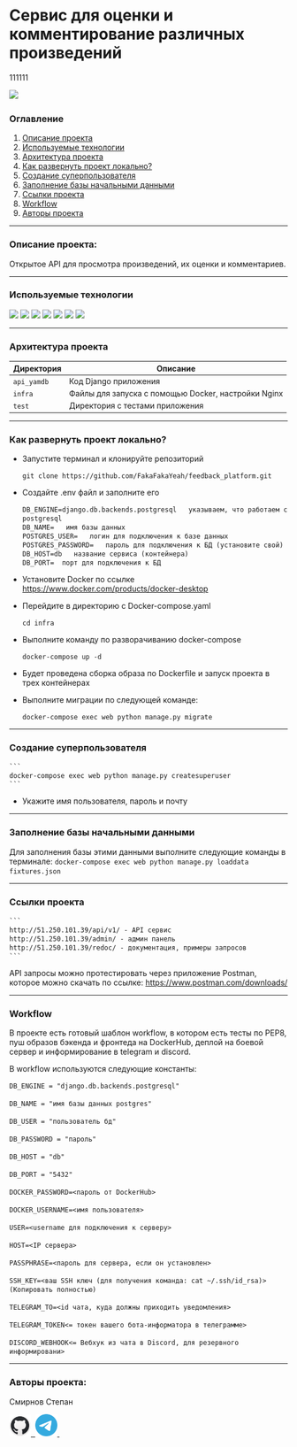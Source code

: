 # **Сервис для оценки и комментирование различных произведений**

111111


![](https://github.com/FakaFakaYeah/feedback_platform/actions/workflows/yamdb_workflow.yml/badge.svg)

### Оглавление
<ol>
 <li><a href="#description">Описание проекта</a></li>
 <li><a href="#stack">Используемые технологии</a></li>
 <li><a href="#architecture">Архитектура проекта</a></li>
 <li><a href="#start_project">Как развернуть проект локально?</a></li>
 <li><a href="#superuser">Создание суперпользователя</a></li>
 <li><a href="#load_data">Заполнение базы начальными данными</a></li>
 <li><a href="#url">Ссылки проекта</a></li>
 <li><a href="#workflow">Workflow</a></li>
 <li><a href="#author">Авторы проекта</a></li>
</ol>

---
### Описание проекта:<a name="description"></a>
Открытое API для просмотра произведений, их оценки и комментариев.

---
### Используемые технологии<a name="stack"></a>
![](https://img.shields.io/badge/Python-3776AB?style=for-the-badge&logo=python&logoColor=white)
![](https://img.shields.io/badge/Django-092E20?style=for-the-badge&logo=django&logoColor=green)
![](https://img.shields.io/badge/PostgreSQL-316192?style=for-the-badge&logo=postgresql&logoColor=white)
![](https://img.shields.io/badge/DJANGO-REST-ff1709?style=for-the-badge&logo=django&logoColor=white&color=ff1709&labelColor=gray)
![](https://img.shields.io/badge/JWT-000000?style=for-the-badge&logo=JSON%20web%20tokens&logoColor=white)
![](https://img.shields.io/badge/Nginx-009639?style=for-the-badge&logo=nginx&logoColor=white)
![](https://img.shields.io/badge/Docker-2CA5E0?style=for-the-badge&logo=docker&logoColor=white)
___
### Архитектура проекта<a name="architecture"></a>

| Директория  | Описание                                            |
|-------------|-----------------------------------------------------|
| `api_yamdb` | Код Django приложения                               |
| `infra`     | Файлы для запуска с помощью Docker, настройки Nginx |
| `test`      | Директория с тестами приложения                     |

___



### Как развернуть проект локально?<a name="start_project"></a>
* Запустите терминал и клонируйте репозиторий 
    ```
    git clone https://github.com/FakaFakaYeah/feedback_platform.git
    ```
* Создайте .env файл и заполните его

    ```
    DB_ENGINE=django.db.backends.postgresql   указываем, что работаем с postgresql
    DB_NAME=   имя базы данных
    POSTGRES_USER=   логин для подключения к базе данных
    POSTGRES_PASSWORD=   пароль для подключения к БД (установите свой)
    DB_HOST=db   название сервиса (контейнера)
    DB_PORT=  порт для подключения к БД
    ```
* Установите Docker по ссылке https://www.docker.com/products/docker-desktop

* Перейдите в директорию с Docker-compose.yaml
    ```
    cd infra
    ```

* Выполните команду по разворачиванию docker-compose
    ```
    docker-compose up -d
    ```

* Будет проведена сборка образа по Dockerfile и запуск проекта в трех контейнерах

* Выполните миграции по следующей команде:
    ```
    docker-compose exec web python manage.py migrate
    ```

___ 

### Создание суперпользователя<a name="superuser"></a>
    ```
    docker-compose exec web python manage.py createsuperuser
    ```
* Укажите имя пользователя, пароль и почту

___

### Заполнение базы начальными данными<a name="load_data"></a>


Для заполнения базы этими данными выполните следующие команды в терминале:
    ```
    docker-compose exec web python manage.py loaddata fixtures.json
    ```

---
### Ссылки проекта<a name="url"></a>
    ```
    http://51.250.101.39/api/v1/ - API сервис
    http://51.250.101.39/admin/ - админ панель
    http://51.250.101.39/redoc/ - документация, примеры запросов
    ```

API запросы можно протестировать через приложение Postman, которое можно скачать по ссылке: https://www.postman.com/downloads/

---
### Workflow<a name="workflow"></a>

В проекте есть готовый шаблон workflow, в котором есть тесты по PEP8, пуш образов
бэкенда и фронтеда на DockerHub, деплой на боевой сервер и информирование в telegram и discord.

В workflow используются следующие константы:

```
DB_ENGINE = "django.db.backends.postgresql"

DB_NAME = "имя базы данных postgres"

DB_USER = "пользователь бд"

DB_PASSWORD = "пароль"

DB_HOST = "db"

DB_PORT = "5432"

DOCKER_PASSWORD=<пароль от DockerHub>

DOCKER_USERNAME=<имя пользователя>

USER=<username для подключения к серверу>

HOST=<IP сервера>

PASSPHRASE=<пароль для сервера, если он установлен>

SSH_KEY=<ваш SSH ключ (для получения команда: cat ~/.ssh/id_rsa)>(Копировать полностью)

TELEGRAM_TO=<id чата, куда должны приходить уведомления>

TELEGRAM_TOKEN<= токен вашего бота-информатора в телеграмме>

DISCORD_WEBHOOK<= Вебхук из чата в Discord, для резервного информировани>
```

---

### Авторы проекта:<a name="author"></a>
Смирнов Степан
<div>
  <a href="https://github.com/FakaFakaYeah">
    <img src="https://github.com/FakaFakaYeah/FakaFakaYeah/blob/main/files/images/GitHub.png" title="GitHub" alt="Github" width="39" height="39"/>&nbsp
  </a>
  <a href="https://t.me/s_smirnov_work" target="_blank">
      <img src="https://github.com/FakaFakaYeah/FakaFakaYeah/blob/main/files/images/telegram.png" title="Telegram" alt="Telegram" width="40" height="40"/>&nbsp
  </a>
</div>
